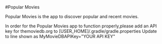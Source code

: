 #Popular Movies

Popular Movies is the app to discover popular and recent movies.

In order for the Popular Movies app to function properly,please add an API key for themoviedb.org to 
[USER_HOME]/.gradle/gradle.properties
Update to line shown as 
MyMovieDBAPIKey="YOUR API KEY"
